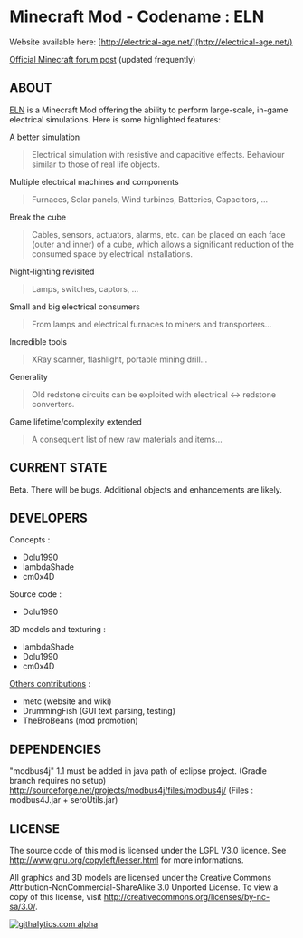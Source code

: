 Minecraft Mod - Codename : ELN
==============================

Website available here: [http://electrical-age.net/](http://electrical-age.net/)

[Official Minecraft forum post](http://www.minecraftforum.net/topic/2741783-172forge-electrical-age-mod-beta-146/) (updated frequently)

## ABOUT
[ELN](http://electrical-age.net/) is a Minecraft Mod offering the ability to perform large-scale, in-game electrical simulations. Here is some highlighted features:

A better simulation
> Electrical simulation with resistive and capacitive effects. Behaviour similar to those of real life objects.
	
Multiple electrical machines and components
> Furnaces, Solar panels, Wind turbines, Batteries, Capacitors, ...
	
Break the cube
> Cables, sensors, actuators, alarms, etc. can be placed on each face (outer and inner) of a cube, which allows a significant reduction of the consumed space by electrical installations.
	
Night-lighting revisited
> Lamps, switches, captors, ...
	
Small and big electrical consumers
> From lamps and electrical furnaces to miners and transporters...

Incredible tools
> XRay scanner, flashlight, portable mining drill...

Generality
> Old redstone circuits can be exploited with electrical <-> redstone converters.
	
Game lifetime/complexity extended
> A consequent list of new raw materials and items...

## CURRENT STATE
Beta. There will be bugs.
Additional objects and enhancements are likely.

## DEVELOPERS
Concepts :
- Dolu1990
- lambdaShade
- cm0x4D

Source code :
- Dolu1990

3D models and texturing :
- lambdaShade
- Dolu1990
- cm0x4D

[Others contributions](https://github.com/Dolu1990/ElectricalAge/graphs/contributors) :
- metc (website and wiki)
- DrummingFish (GUI text parsing, testing)
- TheBroBeans (mod promotion)

## DEPENDENCIES
"modbus4j" 1.1 must be added in java path of eclipse project. (Gradle branch requires no setup)
http://sourceforge.net/projects/modbus4j/files/modbus4j/
(Files : modbus4J.jar + seroUtils.jar)

## LICENSE
The source code of this mod is licensed under the LGPL V3.0 licence. See http://www.gnu.org/copyleft/lesser.html for more informations.

All graphics and 3D models are licensed under the Creative Commons Attribution-NonCommercial-ShareAlike 3.0 Unported License. To view a copy of this license, visit http://creativecommons.org/licenses/by-nc-sa/3.0/.

[![githalytics.com alpha](https://cruel-carlota.pagodabox.com/e7e38dcb7701fa748a4f7273438228db "githalytics.com")](http://githalytics.com/Dolu1990/ElectricalAge)
